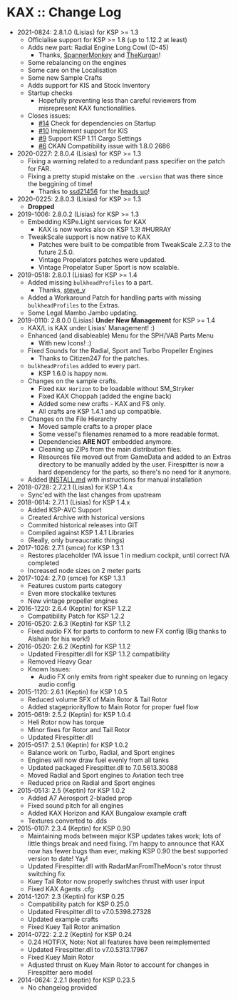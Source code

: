 # KAX :: Change Log

* 2021-0824: 2.8.1.0 (Lisias) for KSP >= 1.3
	+ Officialise support for KSP >= 1.8 (up to 1.12.2 at least)
	+ Adds new part: Radial Engine Long Cowl (D-45)
		- Thanks, [SpannerMonkey](https://forum.kerbalspaceprogram.com/index.php?/profile/50907-spannermonkeysmce/) and [TheKurgan](https://forum.kerbalspaceprogram.com/index.php?/profile/164104-thekurgan/)!
	+ Some rebalancing on the engines
	+ Some care on the Localisation
	+ Some new Sample Crafts
	+ Adds support for KIS and Stock Inventory
	+ Startup checks
		- Hopefully preventing less than careful reviewers from misrepresent KAX functionalities. 
	+ Closes issues:
		- [#14](https://github.com/net-lisias-ksp/KAX/issues/14) Check for dependencies on Startup
		- [#10](https://github.com/net-lisias-ksp/KAX/issues/10) Implement support for KIS
		- [#9](https://github.com/net-lisias-ksp/KAX/issues/9) Support KSP 1.11 Cargo Settings
		- [#6](https://github.com/net-lisias-ksp/KAX/issues/6) CKAN Compatibility issue with 1.8.0 2686  
* 2020-0227: 2.8.0.4 (Lisias) for KSP >= 1.3
	+ Fixing a warning related to a redundant pass specifier on the patch for FAR.
	+ Fixing a pretty stupid mistake on the `.version` that was there since the beggining of time!
		- Thanks to [ssd21456](https://forum.kerbalspaceprogram.com/index.php?/profile/146209-ssd21345/) for the [heads up](https://forum.kerbalspaceprogram.com/index.php?/topic/180268-131/&do=findComment&comment=3748095)! 
* 2020-0225: 2.8.0.3 (Lisias) for KSP >= 1.3
	* **Dropped**
* 2019-1006: 2.8.0.2 (Lisias) for KSP >= 1.3
	+ Embedding KSPe.Light services for KAX 
		- KAX is now works also on KSP 1.3! #HURRAY
	+ TweakScale support is now native to KAX
		- Patches were built to be compatible from TweakScale 2.7.3 to the future 2.5.0.
		- Vintage Propelators patches were updated.
		- Vintage Propelator Super Sport is now scalable.	
* 2019-0518: 2.8.0.1 (Lisias) for KSP >= 1.4
	+ Added missing `bulkheadProfiles` to a part.
		- Thanks, [steve_v](https://forum.kerbalspaceprogram.com/index.php?/topic/180268-141-kerbal-aircraft-expansion-kaxl-—-under-new-management-—-v2800-2019-0110/&do=findComment&comment=3601219) 
	+ Added a Workaround Patch for handling parts with missing `bulkheadProfiles` to the Extras.
	+ Some Legal Mambo Jambo updating.
* 2019-0110: 2.8.0.0 (Lisias) **Under New Management**  for KSP >= 1.4
	+ KAX/L is KAX under Lisias' Management! :)
	+ Enhanced (and disableable) Menu for the SPH/VAB Parts Menu
		- With new Icons! :) 
	+ Fixed Sounds for the Radial, Sport and Turbo Propeller Engines
		- Thanks to Citizen247 for the patches. 
	+ `bulkheadProfiles` added to every part.
		- KSP 1.6.0 is happy now.
	+ Changes on the sample crafts.
		- Fixed `KAX Horizon` to be loadable without SM_Stryker 
		- Fixed KAX Choppah (added the engine back)
		- Added some new crafts - KAX and FS only.
		- All crafts are KSP 1.4.1 and up compatible.
	+ Changes on the File Hierarchy
		- Moved sample crafts to a proper place
		- Some vessel's filenames renamed to a more readable format.
		- Dependencies **ARE NOT** embedded anymore.
		- Cleaning up ZIPs from the main distribution files.
		- Resources file moved out from GameData and added to an Extras directory to be manually added by the user. Firespitter is now a hard dependency for the parts, so there's no need for it anymore.
	+ Added [INSTALL.md](https://github.com/net-lisias-ksp/KAX/blob/master/INSTALL.md) with instructions for manual installation
* 2018-0728: 2.7.2.1 (Lisias) for KSP 1.4.x
	+ Sync'ed with the last changes from upstream
* 2018-0614: 2.7.1.1 (Lisias) for KSP 1.4.x
	+ Added KSP-AVC Support
	+ Created Archive with historical versions
	+ Commited historical releases into GIT
	+ Compiled against KSP 1.4.1 Libraries
	+ (Really, only bureaucratic things)
* 2017-1026: 2.7.1 (smce) for KSP 1.3.1
	+ Restores placeholder IVA issue 1 in medium cockpit, until correct IVA completed
	+ Increased node sizes on 2 meter parts 
* 2017-1024: 2.7.0 (smce) for KSP 1.3.1
	+ Features custom parts category
	+ Even more stockalike textures
	+ New vintage propeller engines 
* 2016-1220: 2.6.4 (Keptin) for KSP 1.2.2
	+ Compatibility Patch for KSP 1.2.2 
* 2016-0520: 2.6.3 (Keptin) for KSP 1.1.2
	+ Fixed audio FX for parts to conform to new FX config (Big thanks to Alshain for his work!) 
* 2016-0520: 2.6.2 (Keptin) for KSP 1.1.2
	+ Updated Firespitter.dll for KSP 1.1.2 compatibility
	+ Removed Heavy Gear
	+ Known Issues:
		- Audio FX only emits from right speaker due to running on legacy audio config
* 2015-1120: 2.6.1 (Keptin) for KSP 1.0.5
	+ Reduced volume SFX of Main Rotor & Tail Rotor
	+ Added stagepriorityflow to Main Rotor for proper fuel flow
* 2015-0619: 2.5.2 (Keptin) for KSP 1.0.4
	+ Heli Rotor now has torque
	+ Minor fixes for Rotor and Tail Rotor
	+ Updated Firespitter.dll 
* 2015-0517: 2.5.1 (Keptin) for KSP 1.0.2
	+ Balance work on Turbo, Radial, and Sport engines
	+ Engines will now draw fuel evenly from all tanks
	+ Updated packaged Firespitter.dll to 7.0.5613.30088
	+ Moved Radial and Sport engines to Aviation tech tree
	+ Reduced price on Radial and Sport engines 
* 2015-0513: 2.5 (Keptin) for KSP 1.0.2
	+ Added A7 Aerosport 2-bladed prop
	+ Fixed sound pitch for all engines
	+ Added KAX Horizon and KAX Bungalow example craft
	+ Textures converted to .dds 
* 2015-0107: 2.3.4 (Keptin) for KSP 0.90
	+ Maintaining mods between major KSP updates takes work; lots of little things break and need fixing. I'm happy to announce that KAX now has fewer bugs than ever, making KSP 0.90 the best supported version to date! Yay!
	+ Updated Firespitter.dll with RadarManFromTheMoon's rotor thrust switching fix
	+ Kuey Tail Rotor now properly switches thrust with user input
	+ Fixed KAX Agents .cfg
* 2014-1207: 2.3 (Keptin) for KSP 0.25
	+ Compatibility patch for KSP 0.25.0
	+ Updated Firespitter.dll to v7.0.5398.27328
	+ Updated example crafts
	+ Fixed Kuey Tail Rotor animation 
* 2014-0722: 2.2.2 (Keptin) for KSP 0.24
	+ 0.24 HOTFIX, Note: Not all features have been reimplemented
	+ Updated Firespitter.dll to v7.0.5313.17967
	+ Fixed Kuey Main Rotor
	+ Adjusted thrust on Kuey Main Rotor to account for changes in Firespitter aero model 
* 2014-0624: 2.2.1 (keptin) for KSP 0.23.5
	+ No changelog provided


